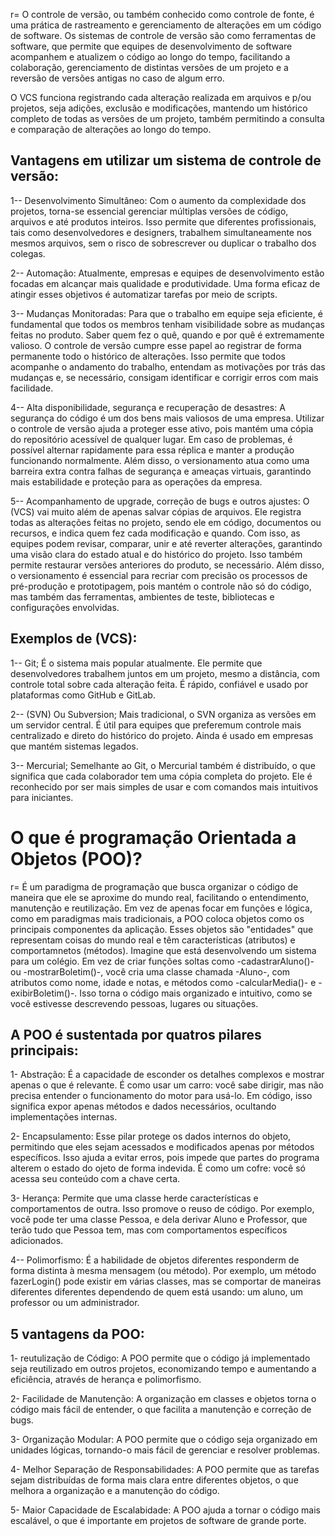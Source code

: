 r= O controle de versão, ou também conhecido como controle de
fonte, é uma prática de rastreamento e gerenciamento de alterações
em um código de software. Os sistemas de controle de versão são
como ferramentas de software, que permite que equipes de desenvolvimento
de software acompanhem e atualizem o código ao longo do tempo,
facilitando a colaboração, gerenciamento de distintas versões
de um projeto e a reversão de versões antigas no caso de algum
erro.

O VCS funciona registrando cada alteração realizada em arquivos
e p/ou projetos, seja adições, exclusão e modificações, mantendo
um histórico completo de todas as versões de um projeto, também
permitindo a consulta e comparação de alterações ao longo do tempo.

## Vantagens em utilizar um sistema de controle de versão:

1-- Desenvolvimento Simultâneo: Com o aumento da complexidade
dos projetos, torna-se essencial gerenciar múltiplas versões de
código, arquivos e até produtos inteiros. Isso permite que diferentes
profissionais, tais como desenvolvedores e designers, trabalhem
simultaneamente nos mesmos arquivos, sem o risco de sobrescrever
ou duplicar o trabalho dos colegas.

2-- Automação: Atualmente, empresas e equipes de desenvolvimento
estão focadas em alcançar mais qualidade e produtividade. Uma forma
eficaz de atingir esses objetivos é automatizar tarefas por meio de
scripts.

3-- Mudanças Monitoradas: Para que o trabalho em equipe seja eficiente,
é fundamental que todos os membros tenham visibilidade sobre as mudanças
feitas no produto. Saber quem fez o quê, quando e por quê é extremamente
valioso.
O controle de versão cumpre esse papel ao registrar de forma permanente
todo o histórico de alterações. Isso permite que todos acompanhe o andamento
do trabalho, entendam as motivações por trás das mudanças e, se necessário,
consigam identificar e corrigir erros com mais facilidade.

4-- Alta disponibilidade, segurança e recuperação de desastres: A segurança
do código é um dos bens mais valiosos de uma empresa. Utilizar o controle de
versão ajuda a proteger esse ativo, pois mantém uma cópia do repositório
acessível de qualquer lugar. Em caso de problemas, é possível alternar
rapidamente para essa réplica e manter a produção funcionando normalmente.
Além disso, o versionamento atua como uma barreira extra contra falhas de
segurança e ameaças virtuais, garantindo mais estabilidade e proteção
para as operações da empresa.

5-- Acompanhamento de upgrade, correção de bugs e outros ajustes: O (VCS)
vai muito além de apenas salvar cópias de arquivos. Ele registra todas as
alterações feitas no projeto, sendo ele em código, documentos ou recursos,
e indica quem fez cada modificação e quando.
Com isso, as equipes podem revisar, comparar, unir e até reverter alterações,
garantindo uma visão clara do estado atual e do histórico do projeto. Isso
também permite restaurar versões anteriores do produto, se necessário.
Além disso, o versionamento é essencial para recriar com precisão os
processos de pré-produção e prototipagem, pois mantém o controle não só do
código, mas também das ferramentas, ambientes de teste, bibliotecas e
configurações envolvidas.

## Exemplos de (VCS):

1-- Git; É o sistema mais popular atualmente. Ele permite que desenvolvedores
trabalhem juntos em um projeto, mesmo a distância, com controle total sobre cada
alteração feita. É rápido, confiável e usado por plataformas como GitHub e GitLab.

2-- (SVN) Ou Subversion; Mais tradicional, o SVN organiza as versões em um servidor
central. É útil para equipes que preferemum controle mais centralizado e direto do
histórico do projeto. Ainda é usado em empresas que mantém sistemas legados.

3-- Mercurial; Semelhante ao Git, o Mercurial também é distribuído, o que significa
que cada colaborador tem uma cópia completa do projeto. Ele é reconhecido por ser mais
simples de usar e com comandos mais intuitivos para iniciantes.

# O que é programação Orientada a Objetos (POO)?

r= É um paradigma de programação que busca organizar o código de maneira que ele se
aproxime do mundo real, facilitando o entendimento, manutenção e reutilização. Em vez
de apenas focar em funções e lógica, como em paradigmas mais tradicionais, a POO coloca
objetos como os principais componentes da aplicação. Esses objetos são "entidades" que
representam coisas do mundo real e têm características (atributos) e comportamnetos
(métodos). Imagine que está desenvolvendo um sistema para um colégio. Em vez de criar
funções soltas como -cadastrarAluno()- ou -mostrarBoletim()-, você cria uma classe
chamada -Aluno-, com atributos como nome, idade e notas, e métodos como -calcularMedia()-
e -exibirBoletim()-. Isso torna o código mais organizado e intuitivo, como se você
estivesse descrevendo pessoas, lugares ou situações.

## A POO é sustentada por quatros pilares principais:

1- Abstração: É a capacidade de esconder os detalhes complexos e mostrar apenas o que
é relevante. É como usar um carro: você sabe dirigir, mas não precisa entender o
funcionamento do motor para usá-lo. Em código, isso significa expor apenas métodos
e dados necessários, ocultando implementações internas.

2- Encapsulamento: Esse pilar protege os dados internos do objeto, permitindo que eles
sejam acessados e modificados apenas por métodos específicos. Isso ajuda a evitar erros,
pois impede que partes do programa alterem o estado do ojeto de forma indevida. É como
um cofre: você só acessa seu conteúdo com a chave certa.

3- Herança: Permite que uma classe herde características e comportamentos de outra.
Isso promove o reuso de código. Por exemplo, você pode ter uma classe Pessoa, e dela
derivar Aluno e Professor, que terão tudo que Pessoa tem, mas com comportamentos
específicos adicionados.

4-- Polimorfismo: É a habilidade de objetos diferentes responderm de forma distinta
à mesma mensagem (ou método). Por exemplo, um método fazerLogin() pode existir em várias
classes, mas se comportar de maneiras diferentes diferentes dependendo de quem está
usando: um aluno, um professor ou um administrador.

## 5 vantagens da POO:

1- reutulização de Código: A POO permite que o código já implementado seja reutilizado
em outros projetos, economizando tempo e aumentando a eficiência, através de herança e
polimorfismo.

2- Facilidade de Manutenção: A organização em classes e objetos torna o código mais fácil
de entender, o que facilita a manutenção e correção de bugs.

3- Organização Modular: A POO permite que o código seja organizado em unidades lógicas,
tornando-o mais fácil de gerenciar e resolver problemas.

4- Melhor Separação de Responsabilidades: A POO permite que as tarefas sejam distribuídas
de forma mais clara entre diferentes objetos, o que melhora a organização e a manutenção
do código.

5- Maior Capacidade de Escalabidade: A POO ajuda a tornar o código mais escalável, o que
é importante em projetos de software de grande porte.
